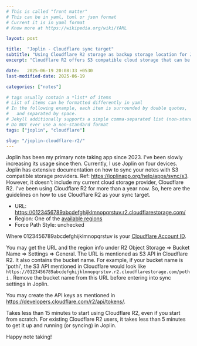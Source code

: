 ```yaml
---
# This is called "front matter"
# This can be in yaml, toml or json format
# Current it is in yaml format
# Know more at https://wikipedia.org/wiki/YAML

layout: post

title:  "Joplin - Cloudflare sync target"
subtitle: "Using Cloudflare R2 storage as backup storage location for Joplin notes."
excerpt: "Cloudflare R2 offers S3 compatible cloud storage that can be used to keep the backups of your Joplin notes."

date:   2025-06-19 20:08:33 +0530
last-modified-date: 2025-06-19

categories: ["notes"]

# tags usually contain a *list* of items
# List of items can be formatted differently in yaml
# In the following example, each item is surrounded by double quotes,
#   and separated by space.
# Jekyll additionally supports a simple comma-separated list (non-standard format)
# Do NOT ever use a non-standard format
tags: ["joplin", "cloudflare"]

slug: "/joplin-cloudflare-r2/"
---
```


Joplin has been my primary note taking app since 2023. I've been slowly increasing its usage since then. Currently, I use Joplin on four devices. Joplin has extensive documentation on how to sync your notes with S3 compatible storage providers. Ref: https://joplinapp.org/help/apps/sync/s3. However, it doesn't include my current cloud storage provider, Cloudflare R2. I've been using Cloudflare R2 for more than a year now. So, here are the guidelines on how to use Cloudflare R2 as your sync target.

* URL: https://0123456789abcdefghijklmnopqrstuv.r2.cloudflarestorage.com/
* Region: One of the [available regions](https://developers.cloudflare.com/r2/reference/data-location/#available-hints)
* Force Path Style: unchecked

Where 0123456789abcdefghijklmnopqrstuv is your [Cloudflare Account ID](https://developers.cloudflare.com/fundamentals/account/find-account-and-zone-ids/#copy-your-account-id).

You may get the URL and the region info under R2 Object Storage => Bucket Name => Settings => General. The URL is mentioned as S3 API in Cloudflare R2. It also contains the bucket name. For example, if your bucket name is 'pothi', the S3 API mentioned in Cloudflare would look like `https://0123456789abcdefghijklmnopqrstuv.r2.cloudflarestorage.com/pothi` . Remove the bucket name from this URL before entering into sync settings in Joplin.

You may create the API keys as mentioned in https://developers.cloudflare.com/r2/api/tokens/.

Takes less than 15 minutes to start using Cloudflare R2, even if you start from scratch. For existing Cloudflare R2 users, it takes less than 5 minutes to get it up and running (or syncing) in Joplin.

Happy note taking!
